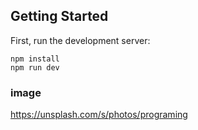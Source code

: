 ## Getting Started

First, run the development server:

```
npm install
npm run dev
```

### image

https://unsplash.com/s/photos/programing
